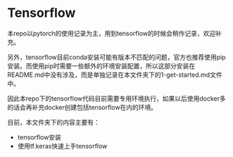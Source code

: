 # Tensorflow 

本repo以pytorch的使用记录为主，用到tensorflow的时候会稍作记录，欢迎补充。

另外，tensorflow目前conda安装可能有版本不匹配的问题，官方也推荐使用pip安装。而使用pip时需要一些额外的环境安装配置，所以这部分安装在README.md中没有涉及，而是单独记录在本文件夹下的1-get-started.md文件中。

因此本repo下的tensorflow代码目前需要专用环境执行，如果以后使用docker多的话会再补充docker创建包括tensorflow在内的环境。

目前，本文件夹下的内容主要有：

- tensorflow安装
- 使用tf.keras快速上手tensorflow
